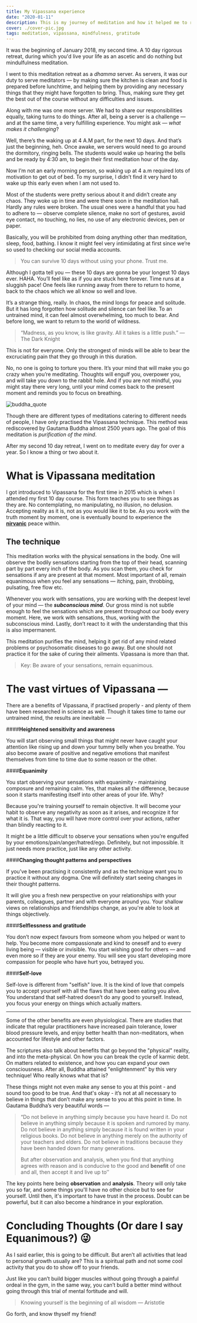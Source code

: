 ```yaml
---
title: My Vipassana experience
date: "2020-01-11"
description: This is my journey of meditation and how it helped me to realize the imporatnce of it and shaped some of my values and perception of the world.
cover: ./cover-pic.jpg
tags: meditation, vipassana, mindfulness, gratitude
---
```


It was the beginning of January 2018, my second time. A 10 day rigorous retreat, during which you'd live your life as an ascetic and do nothing but mindulfulness meditation.

I went to this meditation retreat as a  _dhamma_  server. As servers, it was our duty to serve meditators — by making sure the kitchen is clean and food is prepared before lunchtime, and helping them by providing any necessary things that they might have forgotten to bring. Thus, making sure they get the best out of the course without any difficulties and issues.

Along with me was one more server. We had to share our responsibilities equally, taking turns to do things. After all, being a server is a challenge — and at the same time, a very fulfilling experience. You might ask —  _what makes it challenging_?

Well, there’s the waking up at 4 A.M part, for the next 10 days. And that’s just the beginning, heh. Once awake, we servers would need to go around the dormitory, ringing bells. The students would wake up hearing the bells and be ready by 4:30 am, to begin their first meditation hour of the day.

Now I’m not an early morning person, so waking up at 4 a.m required lots of motivation to get out of bed. To my surprise, I didn’t find it very hard to wake up this early even when I am not used to.

Most of the students were pretty serious about it and didn’t create any chaos. They woke up in time and were there soon in the meditation hall. Hardly any rules were broken. The usual ones were a handful that you had to adhere to — observe complete silence, make no sort of gestures, avoid eye contact, no touching, no lies, no use of any electronic devices, pen or paper.

Basically, you will be prohibited from doing anything other than meditation, sleep, food, bathing. I know it might feel very intimidating at first since we’re so used to checking our social media accounts.

> You can survive 10 days without using your phone. Trust me.

Although I gotta tell you — these 10 days are gonna be your longest 10 days ever. HAHA. You’ll feel like as if you are stuck here forever. Time runs at a sluggish pace! One feels like running away from there to return to home, back to the chaos which we all know so well and love.

It’s a strange thing, really. In chaos, the mind longs for peace and solitude. But it has long forgotten how solitude and silence can feel like. To an untrained mind, it can feel almost overwhelming, too much to bear. And before long, we want to return to the world of wildness.

> “Madness, as you know, is like gravity. All it takes is a little push.” — The Dark Knight

This is not for everyone. Only the strongest of minds will be able to bear the excruciating pain that they go through in this duration.

No, no one is going to torture you there. It’s your mind that will make you go crazy when you’re meditating. Thoughts will engulf you, overpower you, and will take you down to the rabbit hole. And if you are not mindful, you might stay there very long, until your mind comes back to the present moment and reminds you to focus on breathing.

![buddha_quote](./buddha_quote.png)

Though there are different types of meditations catering to different needs of people, I have only practised the Vipassana technique. This method was rediscovered by Gautama Buddha almost 2500 years ago. The goal of this meditation is  _purification of the mind_.

After my second 10 day retreat, I went on to meditate every day for over a year. So I know a thing or two about it.

# What is Vipassana meditation

I got introduced to Vipassana for the first time in 2015 which is when I attended my first 10 day course. This form teaches you to see things as they are. No contemplating, no manipulating, no illusion, no delusion. Accepting reality as it is, not as you would like it to be. As you work with the truth moment by moment, one is eventually bound to experience the  [**nirvanic**](https://www.dictionary.com/browse/nirvanic)  peace within.

## The technique

This meditation works with the physical sensations in the body. One will observe the bodily sensations starting from the top of their head, scanning part by part every inch of the body. As you scan them, you check for sensations if any are present at that moment. Most important of all, remain equanimous when you feel any sensations — itching, pain, throbbing, pulsating, free flow etc.

Whenever you work with sensations, you are working with the deepest level of your mind — the  **_subconscious mind_**. Our gross mind is not subtle enough to feel the sensations which are present throughout our body every moment. Here, we work with sensations, thus, working with the subconscious mind. Lastly, don’t react to it with the understanding that this is also impermanent.

This meditation purifies the mind, helping it get rid of any mind related problems or psychosomatic diseases to go away. But one should not practice it for the sake of curing their ailments. Vipassana is more than that.

> Key: Be aware of your sensations, remain equanimous.

# The vast virtues of Vipassana —

There are a benefits of Vipassana, if practised properly - and plenty of them have been researched in science as well. Though it takes time to tame our untrained mind, the results are inevitable —

####**Heightened sensitivity and awareness**

You will start observing small things that might never have caught your attention like rising up and down your tummy belly when you breathe.  You also become aware of positive and negative emotions that manifest themselves from time to time due to some reason or the other.

####**Equanimity**

 You start observing your sensations with equanimity - maintaining composure and remaining calm. Yes, that makes all the difference, because soon it starts manifesting itself into other areas of your life. Why?

Because you're training yourself to remain objective. It will become your habit to observe any negativity as soon as it arises, and recognize it for what it is. That way, you will have more control over your actions, rather than blindly reacting to it.
 
It might be a little difficult to observe your sensations when you’re engulfed by your emotions/pain/anger/hatred/ego. Definitely, but not impossible. It just needs more practice, just like any other activity.

####**Changing thought patterns and perspectives**

If you’ve been practising it consistently and as the technique want you to practice it without any dogma. One will definitely start seeing changes in their thought patterns.

It will give you a fresh new perspective on your relationships with your parents, colleagues, partner and with everyone around you. Your shallow views on relationships and friendships change, as you're able to look at things objectively.

####**Selflessness and gratitude**

You don’t now expect favours from someone whom you helped or want to help. You become more compassionate and kind to oneself and to every living being — visible or invisible. You start wishing good for others — and even more so if they are your enemy. You will see you start developing more compassion for people who have hurt you, betrayed you.

####**Self-love**

Self-love is different from "selfish" love. It is the kind of love that compels you to accept yourself with all the flaws that have been eating you alive. You understand that self-hatred doesn’t do any good to yourself. Instead, you focus your energy on things which actually matters.

---

Some of the other benefits are even physiological. There are studies that indicate that regular practitioners have increased pain tolerance, lower blood pressure levels, and enjoy better health than non-meditators, when accounted for lifestyle and other factors.

The scriptures also talk about benefits that go beyond the "physical" reality, and into the meta-physical. On how you can break the cycle of karmic debt. On matters related to existence, and how you can expand your own consciousness. After all, Buddha attained "enlightenment" by this very technique! Who really knows what that is?

These things might not even make any sense to you at this point - and sound too good to be true. And that's okay - it’s not at all necessary to believe in things that don’t make any sense to you at this point in time. In Gautama Buddha’s very beautiful words —

> “Do not believe in anything simply because you have heard it. Do not believe in anything simply because it is spoken and rumored by many. Do not believe in anything simply because it is found written in your religious books. Do not believe in anything merely on the authority of your teachers and elders. Do not believe in traditions because they have been handed down for many generations.
> 
> But after observation and analysis, when you find that anything agrees with reason and is conducive to the good and  **benefit**  of one and all, then accept it and live up to’’

 The key points here being **observation** and **analysis**. Theory will only take you so far, and some things you'll have no other choice but to see for yourself. Until then, it's important to have trust in the process. Doubt can be powerful, but it can also become a hindrance in your exploration.

# Concluding Thoughts (Or dare I say Equanimous?) 😜

As I said earlier, this is going to be difficult. But aren’t all activities that lead to personal growth usually are? This is a spiritual path and not some cool activity that you do to show off to your friends.

Just like you can’t build bigger muscles without going through a painful ordeal in the gym, in the same way, you can’t build a better mind without going through this trial of mental fortitude and will.

> Knowing yourself is the beginning of all wisdom — Aristotle

Go forth, and know thyself my friend!



